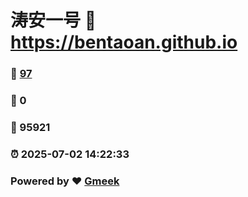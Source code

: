 # 涛安一号 :link: https://bentaoan.github.io 
### :page_facing_up: [97](https://bentaoan.github.io/tag.html) 
### :speech_balloon: 0 
### :hibiscus: 95921 
### :alarm_clock: 2025-07-02 14:22:33 
### Powered by :heart: [Gmeek](https://github.com/Meekdai/Gmeek)
